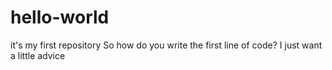 # hello-world
it's my first repository
So how do you write the first line of code? 
I just want a little advice 
